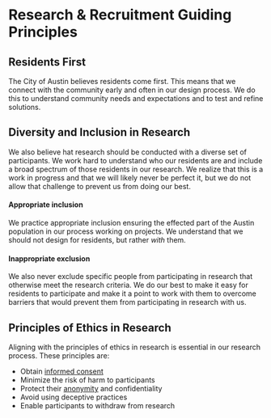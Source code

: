 # Research & Recruitment Guiding Principles

## Residents First

The City of Austin believes residents come first. This means that we connect with the community early and often in our design process. We do this to understand community needs and expectations and to test and refine solutions.

## Diversity and Inclusion in Research

We also believe hat research should be conducted with a diverse set of participants. We work hard to understand who our residents are and include a broad spectrum of those residents in our research. We realize that this is a work in progress and that we will likely never be perfect it, but we do not allow that challenge to prevent us from doing our best.

#### **Appropriate inclusion**

We practice appropriate inclusion ensuring the effected part of the Austin population in our process working on projects. We understand that we should not design for residents, but rather _with_ them.

#### **Inappropriate exclusion**

We also never exclude specific people from participating in research that otherwise meet the research criteria. We do our best to make it easy for residents to participate and make it a point to work with them to overcome barriers that would prevent them from participating in research with us.

## Principles of Ethics in Research

Aligning with the principles of ethics in research is essential in our research process. These principles are:

* Obtain [informed consent](../../forms-and-documents-draft/consent-form-draft/participant-consent/)
* Minimize the risk of harm to participants
* Protect their [anonymity](anonymity-standards.md) and confidentiality
* Avoid using deceptive practices
* Enable participants to withdraw from research
